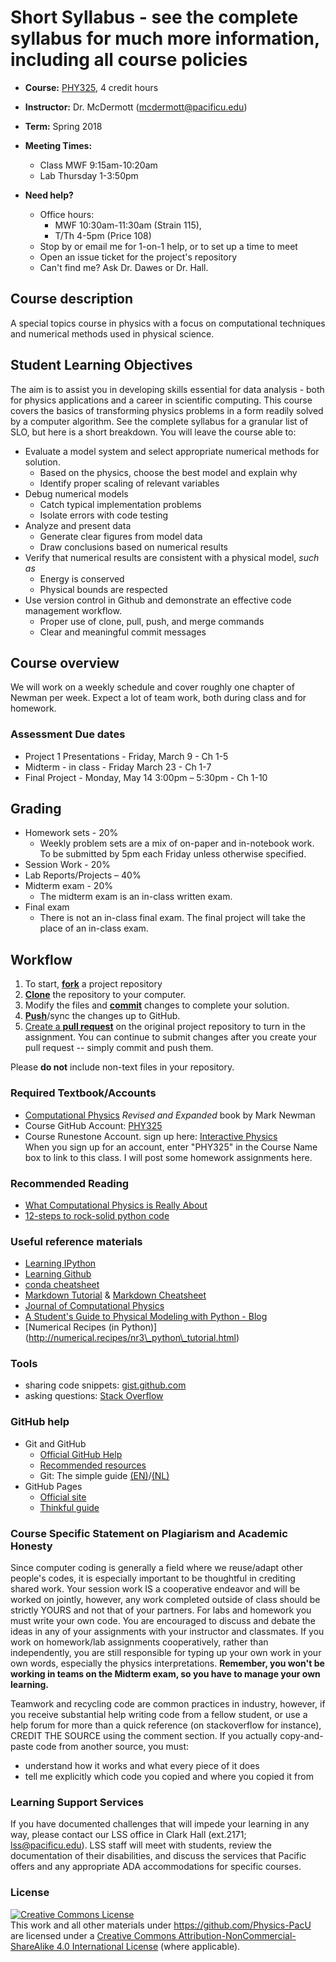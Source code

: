 # Short Syllabus - see the complete syllabus for much more information, including all course policies

* **Course:** [PHY325](https://github.com/Physics-PacU), 4 credit hours
* **Instructor:** Dr. McDermott ([mcdermott@pacificu.edu](mailto:mcdermott@pacificu.edu))
* **Term:** Spring 2018
* __Meeting Times:__  
    * Class MWF 9:15am-10:20am
    * Lab Thursday 1-3:50pm

* **Need help?**
  * Office hours:
    * MWF 10:30am-11:30am (Strain 115),
    * T/Th 4-5pm (Price 108)
  * Stop by or email me for 1-on-1 help, or to set up a time to meet
  * Open an issue ticket for the project's repository
  * Can't find me?  Ask Dr. Dawes or Dr. Hall.

## Course description
A special topics course in physics with a focus on computational techniques and numerical methods used in physical science.


## Student Learning Objectives
The aim is to assist you
in developing skills essential for data analysis - both for physics applications and a career
in scientific computing.
This course covers the basics of transforming physics problems in a form readily solved by a computer algorithm.
See the complete syllabus for a granular list of SLO,
but here is a short breakdown.
You will leave the course able to:

  * Evaluate a model system and select appropriate numerical methods for solution.
    * Based on the physics, choose the best model and explain why
    * Identify proper scaling of relevant variables
  * Debug numerical models
    * Catch typical implementation problems
    * Isolate errors with code testing
  * Analyze and present data
    * Generate clear figures from model data
    * Draw conclusions based on numerical results
  * Verify that numerical results are consistent with a physical model, _such as_
    * Energy is conserved
    * Physical bounds are respected
  * Use version control in Github and demonstrate an effective code management workflow.
    * Proper use of clone, pull, push, and merge commands
    * Clear and meaningful commit messages

## Course overview

We will work on a weekly schedule and cover roughly one chapter of Newman per week.  Expect a lot of team work, both during class and for homework.  

### Assessment Due dates

* Project 1 Presentations -  Friday, March 9 - Ch 1-5
* Midterm - in class - Friday March 23 - Ch 1-7
* Final Project - Monday, May 14 3:00pm – 5:30pm  - Ch 1-10 


## Grading

* Homework sets - 20%
  * Weekly problem sets are a mix of on-paper and in-notebook work. To be submitted by 5pm each Friday unless otherwise specified.
* Session Work - 20%
* Lab Reports/Projects – 40%
* Midterm exam - 20%
  * The midterm exam is an in-class written exam.
* Final exam
  * There is not an in-class final exam. The final project will take the place of an in-class exam.

## Workflow

1. To start, [**fork**](https://guides.github.com/activities/forking/) a project repository
2. [**Clone**](http://gitref.org/creating/#clone) the repository to your computer.
3. Modify the files and [**commit**](http://gitref.org/basic/#commit) changes to complete your solution.
4. [**Push**](http://gitref.org/remotes/#push)/sync the changes up to GitHub.
5. [Create a **pull request**](https://help.github.com/articles/creating-a-pull-request) on the original project repository to turn in the assignment. You can continue to submit changes after you create your pull request -- simply commit and push them.

Please **do not** include non-text files in your repository.

### Required Textbook/Accounts
* [Computational Physics](http://www-personal.umich.edu/~mejn/computational-physics/) _Revised and Expanded_ book by Mark Newman
* Course GitHub Account: [PHY325](https://github.com/Physics-PacU)
* Course Runestone Account.  sign up here:
[Interactive Physics](http://interactivepython.org/runestone/static/thinkcspy/index.html)  
When you sign up for an account, enter "PHY325" in the Course Name box to link to this class.  I will post some homework assignments here.

### Recommended Reading
* [What Computational Physics is Really About](http://www.wired.com/2015/11/what-computational-physics-is-really-about/)
* [12-steps to rock-solid python code](http://www.davidketcheson.info/2015/05/10/rock_solid_code.html)

### Useful reference materials
* [Learning IPython](http://site.ebrary.com.proxy.lib.pacificu.edu:2048/lib/pacificulib/detail.action?docID=10695775)
* [Learning Github](https://help.github.com/articles/good-resources-for-learning-git-and-github/)
* [conda cheatsheet](http://conda.pydata.org/docs/_downloads/conda-cheatsheet.pdf)
* [Markdown Tutorial](https://www.markdowntutorial.com) & [Markdown Cheatsheet](https://medium.com/ibm-data-science-experience/markdown-for-jupyter-notebooks-cheatsheet-386c05aeebed)
* [Journal of Computational Physics](http://www.sciencedirect.com/science/journal/00219991)
* [A Student's Guide to Physical Modeling with Python - Blog](http://physicalmodelingwithpython.blogspot.com)
* [Numerical Recipes (in Python)] (http://numerical.recipes/nr3\_python\_tutorial.html)

### Tools

* sharing code snippets: [gist.github.com](https://gist.github.com/)
* asking questions: [Stack Overflow](http://stackoverflow.com/)

### GitHub help

* Git and GitHub
    * [Official GitHub Help](https://help.github.com/)
    * [Recommended resources](https://help.github.com/articles/what-**are**-other-good-resources-for-learning-git-and-github)
    * Git: The simple guide [(EN)](http://rogerdudler.github.io/git-guide/)/[(NL)](http://rogerdudler.github.io/git-guide/index.nl.html)
* GitHub Pages
    * [Official site](http://pages.github.com/)
    * [Thinkful guide](http://www.thinkful.com/learn/a-guide-to-using-github-pages/)


### Course Specific Statement on Plagiarism and Academic Honesty

Since computer coding is generally a field where we reuse/adapt other people's codes, it is especially important to be thoughtful in crediting shared work.  Your session work IS a cooperative endeavor and will be worked on jointly, however, any work completed outside of class should be strictly YOURS and not that of your partners.  For labs and homework you must write your own code.  You are encouraged to discuss and debate the ideas in any of your assignments with your instructor and classmates.  If you work on homework/lab assignments cooperatively, rather than independently, you are still responsible for typing up your own work in your own words, especially the physics interpretations.  __Remember, you won't be working in teams on the Midterm exam, so you have to manage your own learning.__

Teamwork and recycling code are common practices in industry, however, if you receive substantial help writing code from a fellow student, or use a help forum for more than a quick reference (on stackoverflow for instance), CREDIT THE SOURCE using the comment section.  If you actually copy-and-paste code from another source, you must:
* understand how it works and what every piece of it does
* tell me explicitly which code you copied and where you copied it from

### Learning Support Services

If you have documented challenges that will impede your learning in any way, please contact our LSS office in Clark Hall (ext.2171; lss@pacificu.edu). LSS staff will meet with students, review the documentation of their disabilities, and discuss the services that Pacific offers and any appropriate ADA accommodations for specific courses.

### License

<a rel="license" href="http://creativecommons.org/licenses/by-nc-sa/4.0/"><img alt="Creative Commons License" style="border-width:0" src="https://i.creativecommons.org/l/by-nc-sa/4.0/88x31.png" /></a><br />This work and all other materials under https://github.com/Physics-PacU are licensed under a <a rel="license" href="http://creativecommons.org/licenses/by-nc-sa/4.0/">Creative Commons Attribution-NonCommercial-ShareAlike 4.0 International License</a> (where applicable).
